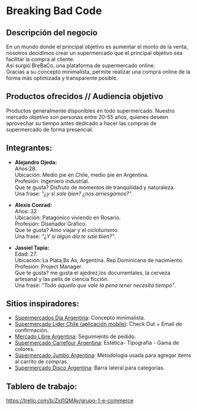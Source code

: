 # Breaking Bad Code

## Descripción del negocio

En un mundo donde el principal objetivo es aumentar el monto de la venta, nosotros decidimos crear un supermercado que el principal objetivo sea facilitar la compra al cliente.  
Así surgió BreBaCo, una plataforma de supermercado online.  
Gracias a su concepto minimalista, permite realizar una compra online de la forma más optimizada y transparente posible.

## Productos ofrecidos // Audiencia objetivo

Productos generalmente disponibles en todo supermercado. Nuestro mercado objetivo son personas entre 20-55 años, quienes deseen aprovechar su tiempo antes dedicado a hacer las compras de supermercado de forma presencial. 


## Integrantes:
* **Alejandro Ojeda:**  
Años:28.  
Ubicación: Medio pie en Chile, medio pie en Argentina.  
Profesión: Ingeniero industrial.  
Que te gusta? Disfruto de momentos de tranquilidad y naturaleza.  
Una frase: *"¿y si sale bien? ¿nos arriesgamos?"*.  

* **Alexis Conrad:**  
Años: 32  
Ubicación: Patagónico viviendo en Rosario.  
Profesión: Diseñador Gráfico.   
Que te gusta? Amo viajar y el cicloturismo.  
Una frase: *"¿Y si algún día te sale bien?"*.  

* **Jassiel Tapia:**  
Edad: 27.  
Ubicación: La Plata,Bs As, Argentina. Rep.Dominicana de nacimiento.  
Profesión: Project Manager.  
Que te gusta? me gusta el ajedrez,los documentales, la cerveza artesanal y las pelis de ciencia ficción.  
Una frase: *"Todo aquello que vale la pena tener necesita tiempo"*.  


## Sitios inspiradores:
* [Supermercados Día Argentina](https://www.supermercadosdia.com.ar/ "Supermercados Día"):
Concepto minimalista.  
* [Supermercado Lider Chile (aplicación mobile)](https://www.lider.cl/supermercado/ "Supermercado Lider"):
Check Out + Email de confirmación.
* [Mercado Libre Argentina](https://www.mercadolibre.com.ar/ "Mercado Libre"):
Seguimiento de pedido.
* [Supermercado Carrefour Argentina](https://www.carrefour.com.ar/supermercado-online "Supermercado Carrefour"):
Estética- Tipografía - Gama de colores.
* [Supermercado Jumbo Argentina](https://www.jumbo.com.ar/ "Supermercado Jumbo"):
Metodología usada para agregar items al carrito de compras.
* [Supermercado Disco Argentina](https://www.disco.com.ar/ "Supermercado Disco"):
Barra lateral para categorías.

## Tablero de trabajo:
https://trello.com/b/Zid1QMAv/grupo-1-e-commerce
